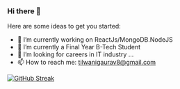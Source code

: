 ### Hi there 👋


Here are some ideas to get you started:

- 🔭 I’m currently working on ReactJs/MongoDB.NodeJS
- 🌱 I’m currently a Final Year B-Tech Student
- 👯 I’m looking for careers in IT industry ...
- 📫 How to reach me: tilwanigaurav8@gmail.com


[![GitHub Streak](https://github-readme-streak-stats.herokuapp.com?user=tilwanigaurav8&theme=dark&date_format=j%20M%5B%20Y%5D)](https://git.io/streak-stats)

